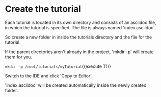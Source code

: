 # Create the tutorial

Each tutorial is located in its own directory and consists of an asciidoc file, in which the tutorial is specified. The file is always named &#39;index.asciidoc&#39;.

So create a new folder in inside the tutorials directory and the file for the tutorial.


If the parent directories aren't already in the project, 'mkdir -p' will create them for you. 

`mkdir -p /root/tutorials/myTutorial`{{execute T1}}

Switch to the IDE and click 'Copy to Editor'. 

'index.asciidoc' will be created automatically inside the newly created folder.

<pre class="file" data-filename="tutorials/myTutorial/index.asciidoc">

</pre>

